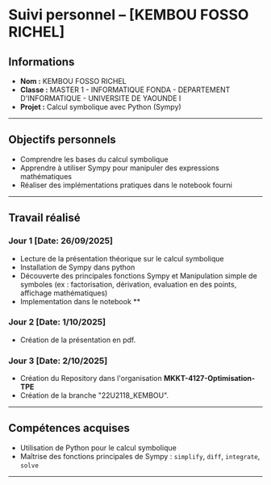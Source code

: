 # Suivi personnel – [KEMBOU FOSSO RICHEL]

##  Informations
- **Nom :** KEMBOU FOSSO RICHEL  
- **Classe :** MASTER 1 - INFORMATIQUE FONDA - DEPARTEMENT D'INFORMATIQUE - UNIVERSITE DE YAOUNDE I  
- **Projet :** Calcul symbolique avec Python (Sympy)  

---

##  Objectifs personnels
- Comprendre les bases du calcul symbolique  
- Apprendre à utiliser Sympy pour manipuler des expressions mathématiques  
- Réaliser des implémentations pratiques dans le notebook fourni  

---

## Travail réalisé

### Jour 1 [Date: 26/09/2025]
- Lecture de la présentation théorique sur le calcul symbolique  
- Installation de Sympy dans python 
- Découverte des principales fonctions Sympy et  Manipulation simple de symboles (ex : factorisation, dérivation, evaluation en des points, affichage mathématiques)
- Implementation dans le notebook **

### Jour 2 [Date: 1/10/2025]
- Création de la présentation en pdf.

### Jour 3 [Date: 2/10/2025]
- Création du Repository dans l'organisation **MKKT-4127-Optimisation-TPE**
- Création de la branche "22U2118_KEMBOU".



----

##  Compétences acquises
- Utilisation de Python pour le calcul symbolique  
- Maîtrise des fonctions principales de Sympy : `simplify`, `diff`, `integrate`, `solve`  
  

---


